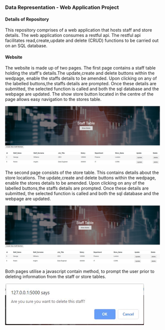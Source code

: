 ### Data Representation - Web Application Project 

#### Details of Repository 

This repository comprises of a web application that hosts staff and store details. The web application consumes a restful api. The restful api facilitates read,create,update and delete (CRUD) functions to be carried out on an SQL database.


#### Website 

The website is made up of two pages. The first page contains a staff table holding the staff's details.The update,create and delete buttons within the wedpage, enable the staffs details to be amended. Upon clicking on any of the labelled buttons,the staffs details are prompted. Once these details are submitted, the selected function is called and both the sql database and the webpage are updated. The show store button located in the centre of the page allows easy navigation to the stores table.

![StaffTable](stafftablepg1.JPG)

The second page consists of the store table. This contains details about the store locations. The update,create and delete buttons within the wedpage, enable the stores details to be amended. Upon clicking on any of the labelled buttons,the staffs details are prompted. Once these details are submitted, the selected function is called and both the sql database and the webpage are updated.

![StoreTable](storetablepg2.JPG)


Both pages utilise a javascript contain method, to prompt the user prior to deleting information from the staff or store tables. 

![error_checking](error_checking.JPG)